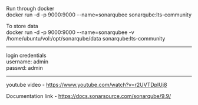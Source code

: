 Run through docker <br/>
docker run -d -p 9000:9000 --name=sonarqubee sonarqube:lts-community  

To store data <br/>
docker run -d -p 9000:9000 --name=sonarqubee -v /home/ubuntu/vol:/opt/sonarqube/data sonarqube:lts-community

---
login credentials <br/>
username: admin  <br/>
passwd: admin 

---

youtube video -  https://www.youtube.com/watch?v=r2UVTDpIUj8

Documentation link - https://docs.sonarsource.com/sonarqube/9.9/
